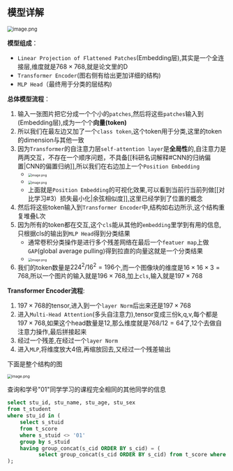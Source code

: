 ## 模型详解

<img src="https://img-blog.csdnimg.cn/20210626105321101.png?x-oss-process=image/watermark,type_ZmFuZ3poZW5naGVpdGk,shadow_10,text_aHR0cHM6Ly9ibG9nLmNzZG4ubmV0L3FxXzM3NTQxMDk3,size_16,color_FFFFFF,t_70#pic_center" alt="image.png" style="zoom:80%;" />

**模型组成**：
- `Linear Projection of Flattened Patches`(Embedding层),其实是一个全连接层,维度就是$768×768$,就是论文里的D
- `Transformer Encoder`(图右侧有给出更加详细的结构)
- `MLP Head`（最终用于分类的层结构)

**总体模型流程**：
1. 输入一张图片把它分成一个个小的`patches`,然后将这些`patches`输入到(Embedding层),成为一个个**向量(token)**
2. 所以我们在最左边又加了一个`class token`,这个token用于分类,这里的token的dimension与其他一致
3. 因为`Transformer`的自注意力层`self-attention layer`是**全局性**的,自注意力是两两交互，不存在一个顺序问题，不具备[[科研名词解释#CNN的归纳偏置|CNN的偏置归纳]],所以我们在右边加上一个`Position Embedding`
	- <img src="https://article.biliimg.com/bfs/article/436eb1b2ccdf0128fe0f2528b7ed69890ec9da76.png" alt="image.png" style="zoom:50%;" />
	- <img src="https://article.biliimg.com/bfs/article/12c72e8c0c360e1c349fd2003fa9b300251405c3.png" alt="image.png" style="zoom:50%;" />
	- 上面就是`Position Embedding`的可视化效果,可以看到当前行当前列做[[对比学习#3）损失最小化|余弦相似度]],这里已经学到了位置的概念
4. 然后将这些token输入到`Transformer Encoder`中,结构如右边所示,这个结构重复堆叠L次
5. 因为所有的token都在交互,这个`cls`能从其他的`embedding`里学到有用的信息,只根据cls的输出到`MLP Head`得到分类结果
	- 通常卷积分类操作是进行多个残差网络在最后一个`featuer map`上做`GAP`(global average pulling)得到拉直的向量这就是一个分类结果
	- <img src="https://article.biliimg.com/bfs/article/3bd2bd0beef8000dca0bd4818023a16255b9affa.png" alt="image.png" style="zoom:50%;" />
6. 我们的token数量是$224^2/16^2=196$个,而一个图像块的维度是$16×16×3=768$,所以一个图片的输入就是$196×768$,加上`cls`,输入就是$197×768$


**Transformer Encoder流程**:
1. $197×768$的tensor,进入到一个`layer Norm`后出来还是$197×768$
2. 进入`Multi-Head Attention`(多头自注意力),tensor变成三份k,q,v,每个都是$197×768$,如果这个head数量是12,那么维度就是$768/12=64$了,12个去做自注意力操作,最后拼接起来
3. 经过一个残差,在经过一个`layer Norm`
4. 进入`MLP`,将维度放大4倍,再缩放回去,又经过一个残差输出



下面是整个结构的图

<img src="https://img-blog.csdnimg.cn/20210704124638234.png?x-oss-process=image/watermark,type_ZmFuZ3poZW5naGVpdGk,shadow_10,text_aHR0cHM6Ly9ibG9nLmNzZG4ubmV0L3FxXzM3NTQxMDk3,size_16,color_FFFFFF,t_70#pic_center" alt="image.png" style="zoom:60%;" />




查询和学号"01"同学学习的课程完全相同的其他同学的信息

```sql
select stu_id, stu_name, stu_age, stu_sex 
from t_student 
where stu_id in (
	select s_stuid 
    from t_score 
	where s_stuid <> '01' 
    group by s_stuid 
	having group_concat(s_cid ORDER BY s_cid) = (
          select group_concat(s_cid ORDER BY s_cid) from t_score where s_stuid = '01')
);
```





